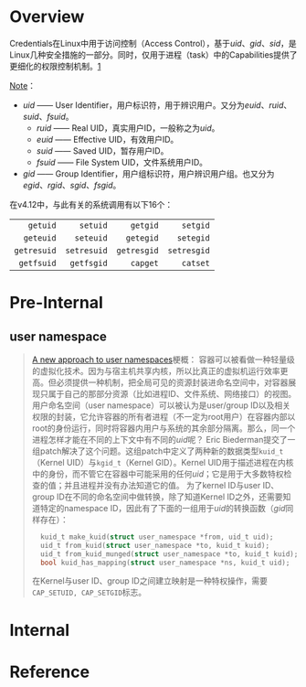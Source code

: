 <!-- TITLE: Credentials -->
<!-- SUBTITLE: A quick summary of Credentials -->

# Overview
Credentials在Linux中用于访问控制（Access Control），基于*uid*、*gid*、*sid*，是Linux几种安全措施的一部分。同时，仅用于进程（task）中的Capabilities提供了更细化的权限控制机制。[1]

[Note][2]：
* *uid* —— User Identifier，用户标识符，用于辨识用户。又分为*euid*、*ruid*、*suid*、*fsuid*。
  	- *ruid* —— Real UID，真实用户ID，一般称之为*uid*。
  	- *euid* —— Effective UID，有效用户ID。
  	-  *suid* —— Saved UID，暂存用户ID。
  	-  *fsuid* —— File System UID，文件系统用户ID。
* *gid* —— Group Identifier，用户组标识符，用户辨识用户组。也又分为*egid*、*rgid*、*sgid*、*fsgid*。

在v4.12中，与此有关的系统调用有以下16个：

| | | | |
| --: | --: | --: | --: |
| `getuid` | `setuid` | `getgid` | `setgid` |
| `geteuid` | `seteuid` | `getegid` | `setegid` |
| `getresuid` | `setresuid` | `getresgid` | `setresgid` |
| `getfsuid` | `getfsgid` | `capget` | `catset` |
# Pre-Internal
## user namespace
> [A new approach to user namespaces][3]梗概：
> 容器可以被看做一种轻量级的虚拟化技术。因为与宿主机共享内核，所以比真正的虚拟机运行效率更高。但必须提供一种机制，把全局可见的资源封装进命名空间中，对容器展现只属于自己的那部分资源（比如进程ID、文件系统、网络接口）的视图。用户命名空间（user namespace）可以被认为是user/group ID以及相关权限的封装，它允许容器的所有者进程（不一定为root用户）在容器内部以root的身份运行，同时将容器内用户与系统的其余部分隔离。那么，同一个进程怎样才能在不同的上下文中有不同的*uid*呢？
> Eric Biederman提交了一组patch解决了这个问题。这组patch中定义了两种新的数据类型`kuid_t`（Kernel UID）与`kgid_t`（Kernel GID）。Kernel UID用于描述进程在内核中的身份，而不管它在容器中可能采用的任何*uid*；它是用于大多数特权检查的值；并且进程并没有办法知道它的值。
> 为了kernel ID与user ID、group ID在不同的命名空间中做转换，除了知道Kernel ID之外，还需要知道特定的namespace ID，因此有了下面的一组用于*uid*的转换函数（*gid*同样存在）：
> ```c
>   kuid_t make_kuid(struct user_namespace *from, uid_t uid);
>   uid_t from_kuid(struct user_namespace *to, kuid_t kuid);
>   uid_t from_kuid_munged(struct user_namespace *to, kuid_t kuid);
>   bool kuid_has_mapping(struct user_namespace *ns, kuid_t uid);
>	```
> 在Kernel与user ID、group ID之间建立映射是一种特权操作，需要`CAP_SETUID, CAP_SETGID`标志。

# Internal


# Reference
[1]: https://www.kernel.org/doc/html/v4.17/security/credentials.html#task-credentials "Credentials in Linux#task-credentials"
[2]: https://zh.wikipedia.org/wiki/%E7%94%A8%E6%88%B7ID "用户ID"
[3]: https://lwn.net/Articles/491310/ "A new approach to user namespaces"